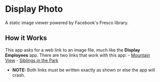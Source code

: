 # Display Photo
A static image viewer powered by Facebook's Fresco library.

## How it Works
This app asks for a web link to an image file, much like the **Display Employees** app. There are two links that work with this app:
	- [Mountain View](https://web.njit.edu/~halper/p5.jpg)
	- [Siblings in the Park](https://web.njit.edu/~jdm68/siblings.jpg)
- **NOTE:** Both links must be written exactly as shown or else the app will crash.
